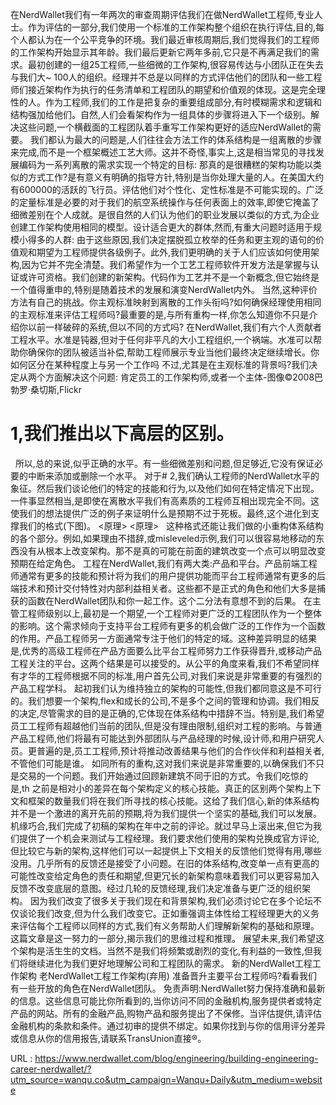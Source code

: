 在NerdWallet我们有一年两次的审查周期评估我们在做NerdWallet工程师,专业人士。作为评估的一部分,我们使用一个标准的工作架构整个组织在执行评估,目的,每个人都认为在一个公平竞争的环境。我们最近审核周期后,我们觉得我们的工程师的工作架构开始显示其年龄。我们最后更新它两年多前,它只是不再满足我们的需求。最初创建的一组25工程师,一些细微的工作架构,很容易传达与小团队正在失去与我们大~ 100人的组织。经理并不总是以同样的方式评估他们的团队和一些工程师们接近架构作为执行的任务清单和工程团队的期望和价值观的体现。这是完全理性的人。作为工程师,我们的工作是把复杂的重要组成部分,有时模糊需求和逻辑和结构强加给他们。自然,人们会看架构作为一组具体的步骤将进入下一个级别。解决这些问题,一个横截面的工程团队着手重写工作架构更好的适应NerdWallet的需要。 
 我们都认为最大的问题是,人们往往会方法工作的体系结构是一组离散的步骤来完成,而不是一个框架概述工艺大师。这并不奇怪,事实上,这是相当常见的寻找发展编码为一系列离散的需求实现一个特定的目标: 
 那真的是很糟糕的架构功能以类似的方式工作?是有意义有明确的指导方针,特别是当你处理大量的人。在美国大约有600000的活跃的飞行员。评估他们对个性化、定性标准是不可能实现的。广泛的定量标准是必要的对于我们的航空系统操作与任何表面上的效率,即使它掩盖了细微差别在个人成就。是很自然的人们认为他们的职业发展以类似的方式,为企业创建工作架构使用相同的模型。设计适合更大的群体,然而,有重大问题时适用于规模小得多的人群: 
 由于这些原因,我们决定摆脱孤立枚举的任务和更主观的语句的价值观和期望为工程师提供各级例子。此外,我们更明确的关于人们应该如何使用架构,因为它并不完全清楚。我们希望作为一个工艺工程师软件开发方法是掌握与认证或许可资格。我们创建的新架构。代码作为工艺并不是一个新概念,但它始终是一个值得重申的,特别是随着技术的发展和演变NerdWallet内外。 
 当然,这种评价方法有自己的挑战。你主观标准映射到离散的工作头衔吗?如何确保经理使用相同的主观标准来评估工程师吗?最重要的是,与所有重构一样,你怎么知道你不只是介绍你以前一样破碎的系统,但以不同的方式吗? 
 在NerdWallet,我们有六个人贡献者工程水平。水准是钝器,但对于任何非平凡的大小工程组织,一个祸端。水准可以帮助你确保你的团队被适当补偿,帮助工程师展示专业当他们最终决定继续增长。你如何区分在某种程度上与另一个工作吗 
 不过,尤其是在主观标准的背景吗?我们决定从两个方面解决这个问题: 
 肯定员工的工作架构师,或者一个主体-图像©2008巴勃罗·桑切斯,Flickr 
 # 1,我们推出以下高层的区别。 
   
 所以,总的来说,似乎正确的水平。有一些细微差别和问题,但足够近,它没有保证必要的中断来添加或删除一个水平。 
 对于# 2,我们确认工程师的NerdWallet水平的象征。然后我们谈论他们的特定的技能和行为,以及他们如何在特定情况下出现。一件事显然相当,是即使在离散水平我们有高素质的工程师互相出现完全不同。这使我们的想法提供广泛的例子来证明什么是预期不过于死板。最终,这个进化到支撑我们的格式(下图)。 
 <原理> 
 <原理> 
   
 这种格式还能让我们做的小重构体系结构的各个部分。例如,如果理由不措辞,或misleveled示例,我们可以很容易地移动的东西没有从根本上改变架构。那不是真的可能在前面的建筑改变一个点可以明显改变预期在给定角色。 
 工程在NerdWallet,我们有两大类:产品和平台。产品前端工程师通常有更多的技能和预计将为我们的用户提供功能而平台工程师通常有更多的后端技术和预计交付特性对内部利益相关者。这些都不是正式的角色和他们大多是捕获的函数在NerdWallet团队和你一起工作。这个二分法有意想不到的后果。 
 在主管工程师级别以上,最初是一个期望,一个工程师对更广泛的工程团队作为一个整体的影响。这个需求倾向于支持平台工程师有更多的机会做广泛的工作作为一个函数的作用。产品工程师另一方面通常专注于他们的特定的域。这种差异明显的结果是,优秀的高级工程师在产品方面要么比平台工程师努力工作获得晋升,或移动产品工程关注的平台。这两个结果是可以接受的。从公平的角度来看,我们不希望同样有才华的工程师根据不同的标准,用户首先公司,对我们来说是非常重要的有强烈的产品工程学科。 
 起初我们认为维持独立的架构的可能性,但我们都同意这是不可行的。我们想要一个架构,flex和成长的公司,不是多个之间的管理和协调。我们相反的决定,尽管需求的目的是正确的,它体现在体系结构中措辞不当。特别是,我们希望员工工程师有超越他们当前的团队,但是没有理由限制,组织对工程的影响。与普通产品工程师,他们将最有可能达到外部团队与产品经理的时候,设计师,和用户研究人员。更普遍的是,员工工程师,预计将推动改善结果与他们的合作伙伴和利益相关者,不管他们可能是谁。 
 如同所有的重构,这对我们来说是非常重要的,以确保我们不只是交易的一个问题。我们开始通过回顾新建筑不同于旧的方式。令我们吃惊的是,th 
 之前是相对小的差异在每个架构定义的核心技能。真正的区别两个架构上下文和框架的数量我们将在我们所寻找的核心技能。这给了我们信心,新的体系结构并不是一个激进的离开先前的预期,将为我们提供一个坚实的基础,我们可以发展。 
 机缘巧合,我们完成了初稿的架构在年中之前的评论。就过早马上滚出来,但它为我们提供了一个机会来测试与工程经理。我们要求他们使用的架构兑换成官方评论,但比较它与新的架构,这样他们可以一起提供上下文相关的反馈他们觉得有用,哪些没用。几乎所有的反馈还是接受了小问题。在旧的体系结构,改变单一点有更高的可能性改变给定角色的责任和期望,但更冗长的新架构意味着我们可以更容易加入反馈不改变底层的意图。经过几轮的反馈经理,我们决定准备与更广泛的组织架构。 
 因为我们改变了很多关于我们现在和背景架构,我们必须讨论它在多个论坛不仅谈论我们改变,但为什么我们改变它。正如重强调主体性给工程经理更大的义务来评估每个工程师以同样的方式,我们有义务帮助人们理解新架构的基础和原理。这篇文章是这一努力的一部分,揭示我们的思维过程和推理。 
 展望未来,我们希望这个架构是活生生的文档。当然不是我们将频繁或剧烈的变化,有利益的一致性,但我们将继续进化为我们更好地理解公司和工程团队的需求。 
 新的NerdWallet工程工作架构 
 老NerdWallet工程工作架构(弃用) 
 准备晋升主要平台工程师吗?看看我们有一些开放的角色在NerdWallet团队。 
 免责声明:NerdWallet努力保持准确和最新的信息。这些信息可能比你所看到的,当你访问不同的金融机构,服务提供者或特定产品的网站。所有的金融产品,购物产品和服务提出了不保修。当评估提供,请评估金融机构的条款和条件。通过初审的提供不绑定。如果你找到与你的信用评分差异或信息从你的信用报告,请联系TransUnion直接®。 
  
   
  URL : https://www.nerdwallet.com/blog/engineering/building-engineering-career-nerdwallet/?utm_source=wanqu.co&utm_campaign=Wanqu+Daily&utm_medium=website